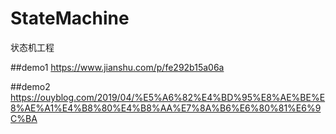 # StateMachine
状态机工程

##demo1
https://www.jianshu.com/p/fe292b15a06a

##demo2
https://ouyblog.com/2019/04/%E5%A6%82%E4%BD%95%E8%AE%BE%E8%AE%A1%E4%B8%80%E4%B8%AA%E7%8A%B6%E6%80%81%E6%9C%BA
